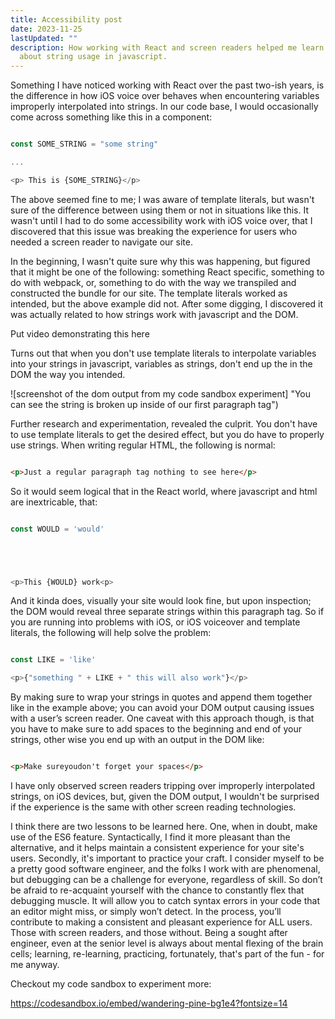 ```yaml
---
title: Accessibility post
date: 2023-11-25
lastUpdated: ""
description: How working with React and screen readers helped me learn more
  about string usage in javascript.
---
```

Something I have noticed working with React over the past two-ish years, is the difference in how iOS voice over behaves when encountering variables improperly interpolated into strings. In our code base, I would occasionally come across something like this in a component:





```typescript

const SOME_STRING = "some string"

...

<p> This is {SOME_STRING}</p>

```





The above seemed fine to me; I was aware of template literals, but wasn't sure of the difference between using them or not in situations like this. It wasn't until I had to do some accessibility work with iOS voice over, that I discovered that this issue was breaking the experience for users who needed a screen reader to navigate our site. 





In the beginning, I wasn't quite sure why this was happening, but figured that it might be one of the following:  something React specific, something to do with webpack, or, something to do with the way we transpiled and constructed the bundle for our site. The template literals worked as intended, but the above example did not. After some digging, I discovered it was actually related to how strings work with javascript and the DOM.





Put video demonstrating this here





Turns out that when you don't use template literals to interpolate variables into your strings in javascript, variables as strings, don't end up the in the DOM the way you intended.





![screenshot of the dom output from my code sandbox experiment] "You can see the string is broken up inside of our first paragraph tag")





Further research and experimentation, revealed the culprit. You don't have to use template literals to get the desired effect, but you do have to properly use strings. When writing regular HTML, the following is normal:





```html

<p>Just a regular paragraph tag nothing to see here</p>

```





So it would seem logical that in the React world, where javascript and html are inextricable, that:





```typescript

const WOULD = 'would'





<p>This {WOULD} work<p>

```





And it kinda does, visually your site would look fine, but upon inspection; the DOM would reveal three separate strings within this paragraph tag. So if you are running into problems with iOS, or iOS voiceover and template literals, the following will help solve the problem:





```typescript

const LIKE = 'like'

<p>{"something " + LIKE + " this will also work"}</p>

```





By making sure to wrap your strings in quotes and append them together like in the example above; you can avoid your DOM output causing issues with a user’s screen reader. One caveat with this approach though, is that you have to make sure to add spaces to the beginning and end of your strings, other wise you end up with an output in the DOM like:





```html

<p>Make sureyoudon't forget your spaces</p>

```





I have only observed screen readers tripping over improperly interpolated strings, on iOS devices, but, given the DOM output, I wouldn't be surprised if the experience is the same with other screen reading technologies. 





I think there are two lessons to be learned here. One, when in doubt, make use of the ES6 feature. Syntactically, I find it more pleasant than the alternative, and it helps maintain a consistent experience for your site's users. Secondly, it's important to practice your craft. I consider myself to be a pretty good software engineer, and the folks I work with are phenomenal, but debugging can be a challenge for everyone, regardless of skill. So don’t be afraid to re-acquaint yourself with the chance to constantly flex that debugging muscle. It will allow you to catch syntax errors in your code that an editor might miss, or simply won’t detect. In the process, you’ll contribute to making a consistent and pleasant experience for ALL users. Those with screen readers, and those without. Being a sought after engineer, even at the senior level is always about mental flexing of the brain cells; learning, re-learning, practicing, fortunately, that's part of the fun - for me anyway. 





Checkout my code sandbox to experiment more:





https://codesandbox.io/embed/wandering-pine-bg1e4?fontsize=14
